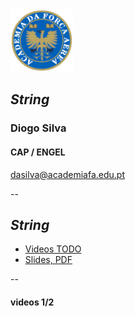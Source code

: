<img src="img/afa.png" height="100">


## _String_

### Diogo Silva
####  CAP / ENGEL
dasilva@academiafa.edu.pt

<!-- .slide: data-background="Cornsilk" id="string" -->

--

## _String_


- [Videos TODO](#/string_videos)
- [Slides, PDF](pdf/07_strings.pptx.pdf)


--

<!-- .slide: id="string_videos"-->

#### videos 1/2
